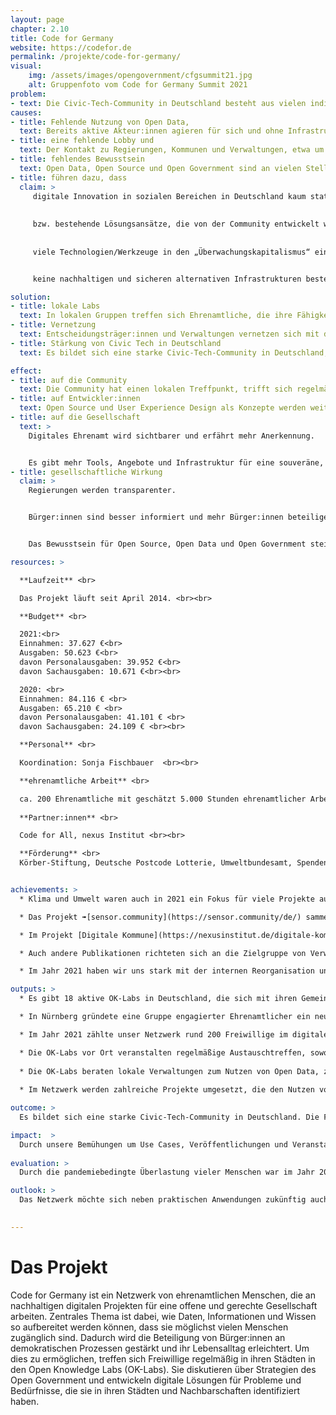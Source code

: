 ```yaml
---
layout: page
chapter: 2.10
title: Code for Germany
website: https://codefor.de
permalink: /projekte/code-for-germany/
visual:
    img: /assets/images/opengovernment/cfgsummit21.jpg
    alt: Gruppenfoto vom Code for Germany Summit 2021
problem:
- text: Die Civic-Tech-Community in Deutschland besteht aus vielen individuellen Gruppierungen, die mit ähnlichen Problemen konfrontiert sind, aber bisher vorwiegend regional organisiert sind und keine Lobby haben.
causes:
- title: Fehlende Nutzung von Open Data,
  text: Bereits aktive Akteur:innen agieren für sich und ohne Infrastruktur. Akteur:innen mit komplementären Fähigkeiten treffen nicht aufeinander. Akteur:innen mit potenziell komplementären Fähigkeiten treffen nicht aufeinander.
- title: eine fehlende Lobby und
  text: Der Kontakt zu Regierungen, Kommunen und Verwaltungen, etwa um an Daten zu gelangen, ist für Einzelpersonen schwierig umsetzbar.
- title: fehlendes Bewusstsein
  text: Open Data, Open Source und Open Government sind an vielen Stellen unbekannt oder unverstanden. Die Regierung, Kommunen, Verwaltungen und andere Institutionen arbeiten deswegen stellenweise ineffizient.
- title: führen dazu, dass
  claim: >
     digitale Innovation in sozialen Bereichen in Deutschland kaum stattfindet,
      
      
     bzw. bestehende Lösungsansätze, die von der Community entwickelt wurden, nicht übernommen und verstetigt werden (können),
       
      
     viele Technologien/Werkzeuge in den „Überwachungskapitalismus“ eingebunden sind und somit


     keine nachhaltigen und sicheren alternativen Infrastrukturen bestehen.

solution:
- title: lokale Labs
  text: In lokalen Gruppen treffen sich Ehrenamtliche, die ihre Fähigkeiten dazu nutzen, um das gesellschaftliche Zusammenleben positiv zu beeinflussen.
- title: Vernetzung
  text: Entscheidungsträger:innen und Verwaltungen vernetzen sich mit der Civic-Tech Community, um gemeinsam an Projekten für die Stadt zu arbeiten.
- title: Stärkung von Civic Tech in Deutschland
  text: Es bildet sich eine starke Civic-Tech-Community in Deutschland, Offene Daten werden von Bürger:innen genutzt und durch unsere Beispiele werden Politik & Verwaltungen dazu inspiriert, weitere Daten zu öffnen und bessere, nutzerfreundliche Anwendungen bereitzustellen.

effect:
- title: auf die Community
  text: Die Community hat einen lokalen Treffpunkt, trifft sich regelmäßig und ist vernetzt.
- title: auf Entwickler:innen
  text: Open Source und User Experience Design als Konzepte werden weiterverbreitet.
- title: auf die Gesellschaft
  text: >
    Digitales Ehrenamt wird sichtbarer und erfährt mehr Anerkennung.


    Es gibt mehr Tools, Angebote und Infrastruktur für eine souveräne, digital handlungsfähige, informierte Gesellschaft.
- title: gesellschaftliche Wirkung
  claim: >
    Regierungen werden transparenter.


    Bürger:innen sind besser informiert und mehr Bürger:innen beteiligen sich dank digitaler Tools.


    Das Bewusstsein für Open Source, Open Data und Open Government steigt.

resources: >

  **Laufzeit** <br>

  Das Projekt läuft seit April 2014. <br><br>  

  **Budget** <br>

  2021:<br>
  Einnahmen: 37.627 €<br>
  Ausgaben: 50.623 €<br>
  davon Personalausgaben: 39.952 €<br>
  davon Sachausgaben: 10.671 €<br><br>

  2020: <br>
  Einnahmen: 84.116 € <br>
  Ausgaben: 65.210 € <br>
  davon Personalausgaben: 41.101 € <br>
  davon Sachausgaben: 24.109 € <br><br>

  **Personal** <br>

  Koordination: Sonja Fischbauer  <br><br>

  **ehrenamtliche Arbeit** <br>

  ca. 200 Ehrenamtliche mit geschätzt 5.000 Stunden ehrenamtlicher Arbeit <br><br> 
  
  **Partner:innen** <br>

  Code for All, nexus Institut <br><br>

  **Förderung** <br>
  Körber-Stiftung, Deutsche Postcode Lotterie, Umweltbundesamt, Spenden, sonstige <br><br>


achievements: >
  * Klima und Umwelt waren auch in 2021 ein Fokus für viele Projekte aus dem Netzwerk: Acht Ehrenamtliche der Gruppe Code for Bielefeld zeigten mit einem ➠[Citizen-Science-Projekt im Teutoburger Wald](https://codefor.de/blog/feuchtigkeit-teutoburger-wald/) die Auswirkungen des Klimawandels auf, indem sie die abnehmende Feuchtigkeit des lokalen Waldbodens untersucht haben. Ein Prototyp sendet bereits Daten aus einem Garten. Entstehen sollen kostengünstige DIY-Sensor-Kits, die Einwohner:innen der Region für das Citizen-Science-Projekt begeistern 

  * Das Projekt ➠[sensor.community](https://sensor.community/de/) sammelte weiterhin offene Umweltdaten, die Hunderte Freiwillige in vielen Ländern in das Portal selbst einspeisen. Mit kostengünstigen DIY-Bausätzen können Menschen allerorts eigene Feinstaubsensoren bauen und mit deren Daten in die globale Datenbank erweitern. Die Community sammelte mit 14.000 Sensoren bisher 17.000.000.000 Datenpunkte zur Luftqualität in 74 Ländern. Die gesammelten Daten ermöglichen jeder einzelnen Bürger:in die tagesgenaue Messung von Luftverschmutzung vor der eigenen Haustür sowie einen Vergleich mit anderen Regionen. Die Daten werden vielfach für Forschungs- und Anwendungsprojekte genutzt. Im Jahr 2021 haben zahlreiche private Spender:innen es ermöglicht, ein Forum für die weltweite Community einzurichten und die lokalen Gruppen in deren interner Kommunikation zu stärken. Zusätzlich zum Luftsensor wird gerade an einem Lärmsensor gearbeitet. Trotz des aktuell noch recht aufwändigen Aufbaus und der aktuellen Situation waren 2021 rund 170 Lärmsensoren im Einsatz. Ziel ist es, auch für den Lärmsensor einen Bausatz zu schaffen, der kostengünstig und einfach im Aufbau ist. 

  * Im Projekt [Digitale Kommune](https://nexusinstitut.de/digitale-kommune-digitale-region-soziokulturelle-auswirkungen-durch-digitalisierung-und-kuenstliche-intelligenz/), für das wir seit 2019 mit dem nexus-Institut kooperieren, werden partizipative Strategieansätze für eine nachhaltige Digitalisierung in Kommunen und Regionen entwickelt. Schwerpunkt unseres Arbeitspakets ist das Bereitstellen von Handreichungen auf einer niedrigschwelligen Webseite für Verwaltungsmitarbeiter:innen. 

  * Auch andere Publikationen richteten sich an die Zielgruppe von Verwaltungsmitarbeiter:innen: Der Ende 2020 vollständig von Ehrenamtlichen erstellte Leitfaden ➠[HowTo Hackathon](https://codefor.de/ressourcen/) – Wann und wie Hackathons kommunalen Verwaltungen helfen können wurde im Jahr 2021 mit zahlreichen  Verwaltungen geteilt. Diese Anleitung richtet sich an Mitarbeitende in Verwaltungen und gibt Antworten auf die Frage, wann Hackathons eine sinnvolle Maßnahme sind und was man sich von dem Format erwarten kann. Unter dem Titel Out in the Open wird seit März 2021 eine ➠[monatliche Blogreihe](https://codefor.de/blog/) auf codefor.de veröffentlicht. Die Beiträge werden von ehrenamtlichen Expert:innen recherchiert und verfasst , die Interessierten die wichtigsten Ereignisse aus dem Bereich Civic Tech und Open Data in Deutschland näherbringen. Im September erzählten wir in einem Gastbeitrag auf dem ➠[Blog Öffentliche IT](https://www.oeffentliche-it.de/-/so-gelingt-open-government-mit-dem-maengelmelder-in-bonn) des Frauenhofer Instituts anhand des Mängelmelders Bonn eine Erfolgsgeschichte von Open Government. 

  * Im Jahr 2021 haben wir uns stark mit der internen Reorganisation unseres Netzwerks auseinandergesetzt, besonders mit dem Verhältnis von Ehren- und Hauptamtlichen. Schwerpunkte lagen daher auf der zwischenmenschlichen Ebene, im Pflegen von Kontakten und dem Wiederaufnehmen persönlicher Treffen.  Am 6. März trafen sich rund 100 Personen zum ➠[Open Data Day](https://oknrw.de/rueckblende-digitaler-oknrw-open-data-day-2021/), um im Format eines online Barcamps die Zukunft von Civic Tech und digitalem Ehrenamt zu besprechen. Ende des Jahres wurden auch wieder Treffen vor Ort möglich: Am 30. und 31. Oktober, anlässlich des Hackdays Moers, traf sich die Community zum ersten bundesweiten Vor-Ort-Meetup seit Beginn der COVID-19-Pandemie. Als erweitertes Rahmenprogramm vom Forum Offene Stadt Hamburg wurde vom 26.-27. November ein Community Summit möglich. 

outputs: >
  * Es gibt 18 aktive OK-Labs in Deutschland, die sich mit ihren Gemeinden vernetzen.

  * In Nürnberg gründete eine Gruppe engagierter Ehrenamtlicher ein neues OK-Lab. 

  * Im Jahr 2021 zählte unser Netzwerk rund 200 Freiwillige im digitalen Ehrenamt. 

  * Die OK-Labs vor Ort veranstalten regelmäßige Austauschtreffen, sowohl vor Ort als auch online. Dazu gehören loser Austausch genauso wie themenspezifsiche Veranstaltungen und Workshops für Einsteiger:innen.
  
  * Die OK-Labs beraten lokale Verwaltungen zum Nutzen von Open Data, zu gemeinwohlorientierter Digitalpolitik und Infrastruktur. 
  
  * Im Netzwerk werden zahlreiche Projekte umgesetzt, die den Nutzen von Offenen Daten aufzeigen.

outcome: >
  Es bildet sich eine starke Civic-Tech-Community in Deutschland. Die Frage der Resilienz, die v. a. seit der Coronapandemie die Verwaltungen verstärkt beschäftigt, hat viele Themen des Code-for-Germany-Netzwerks berührt. Durch unsere Beispiele werden Politik & Verwaltungen dazu inspiriert, weitere Daten zu öffnen und ihre technische Infrastruktur nachhaltig und selbstermächtigt zu gestalten. 

impact:  >
  Durch unsere Bemühungen um Use Cases, Veröffentlichungen und Veranstaltungen werden Verwaltungen und Regierungen transparenter. Dies führt dazu, dass Bürger:innen besser informiert sind und sich daher mehr zutrauen in Bezug auf Bürgerbeteiligung und Mitsprache. Das Bewusstsein für die Relevanz von Open Source, Open Data und Open Government für das Gemeinwohl steigt. Wir erkennen als gute Nebenwirkungen, dass Kommunen und Verwaltungen effizienter arbeiten, Menschen ihre technischen Fähigkeiten für etwas Gutes einsetzen und mehr technische Mündigkeit (Data Literacy) entsteht. 
    
evaluation: >
  Durch die pandemiebedingte Überlastung vieler Menschen war im Jahr 2021 einen Rückgang an ehrenamtlicher Beteiligung zu beobachten. Dennoch konnten wir den Kern unseres Netzwerks halten und teilweise sogar neue Aktive gewinnen. Selbstorganisierte Aktivitäten der Freiwilligen, wie die Blogserie Out in the Open oder die Arbeitsgruppe zu Linked Open Data wurden von Freiwilligen initiiert und durchgeführt. Uns kommt dabei die Rolle der Unterstützerin und Enablerin zu: Diese Rollenverteilung, mit den Ehrenamtlichen als Tonangebende und der OKF als Verstärkerin ihrer Ideen, hat sich als eine sehr produktive Arbeitsweise erwiesen. Zusammen mit den Ehrenamtlichen haben wir ein Stellenprofil für eine Junior Community Redakteur:in als neue hauptamtliche Stelle erarbeitet, die auf die Bedürfnisse des Netzwerks nach mehr politischer Kommunikationsarbeit zugeschnitten ist. 

outlook: >
  Das Netzwerk möchte sich neben praktischen Anwendungen zukünftig auch auf politische Arbeit fokussieren, um bereits erprobte Tools für die öffentliche digitale Infrastruktur an die öffentliche Hand übergeben zu können und sie in die Verstetigung zu führen.  Für das Jahr 2022 haben wir eine weitere hauptamtliche Stelle für Code for Germany geschaffen. Die neue Junior Community Redakteur:in wird die Aufgabe haben, Use Cases und Best Practices aus dem Netzwerk zu dokumentieren, um das Wissen unserer Expert:innen sichtbarer und damit wirksamer zu machen. 

    
---
```



# Das Projekt

Code for Germany ist ein Netzwerk von ehrenamtlichen Menschen, die an nachhaltigen digitalen Projekten für eine offene und gerechte Gesellschaft arbeiten. Zentrales Thema ist dabei, wie Daten, Informationen und Wissen so aufbereitet werden können, dass sie möglichst vielen Menschen zugänglich sind. Dadurch wird die Beteiligung von Bürger:innen an demokratischen Prozessen gestärkt und ihr Lebensalltag erleichtert. Um dies zu ermöglichen, treffen sich Freiwillige regelmäßig in ihren Städten in den Open Knowledge Labs (OK-Labs). Sie diskutieren über Strategien des Open Government und entwickeln digitale Lösungen für Probleme und Bedürfnisse, die sie in ihren Städten und Nachbarschaften identifiziert haben.
